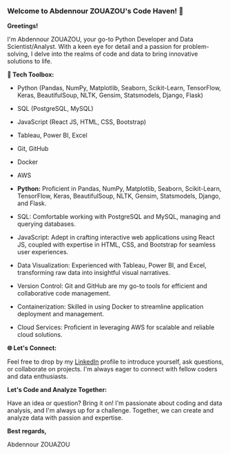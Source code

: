 ### Welcome to Abdennour ZOUAZOU's Code Haven! 👋    


**Greetings!**

I'm Abdennour ZOUAZOU, your go-to Python Developer and Data Scientist/Analyst. With a keen eye for detail and a passion for problem-solving, I delve into the realms of code and data to bring innovative solutions to life. 


**🔧 Tech Toolbox:**  

* Python (Pandas, NumPy, Matplotlib, Seaborn, Scikit-Learn, TensorFlow, Keras, BeautifulSoup, NLTK, Gensim, Statsmodels, Django, Flask) 
* SQL (PostgreSQL, MySQL) 
* JavaScript (React JS, HTML, CSS, Bootstrap)
* Tableau, Power BI, Excel
* Git, GitHub
* Docker
* AWS


* **Python:** Proficient in Pandas, NumPy, Matplotlib, Seaborn, Scikit-Learn, TensorFlow, Keras, BeautifulSoup, NLTK, Gensim, Statsmodels, Django, and Flask.

* SQL: Comfortable working with PostgreSQL and MySQL, managing and querying databases.

* JavaScript: Adept in crafting interactive web applications using React JS, coupled with expertise in HTML, CSS, and Bootstrap for seamless user experiences.

* Data Visualization: Experienced with Tableau, Power BI, and Excel, transforming raw data into insightful visual narratives.

* Version Control: Git and GitHub are my go-to tools for efficient and collaborative code management.

* Containerization: Skilled in using Docker to streamline application deployment and management.

* Cloud Services: Proficient in leveraging AWS for scalable and reliable cloud solutions.

**🌐 Let's Connect:**  

Feel free to drop by my [LinkedIn](https://www.linkedin.com/in/zouazou) profile to introduce yourself, ask questions, or collaborate on projects. I'm always eager to connect with fellow coders and data enthusiasts.

**Let's Code and Analyze Together:**

Have an idea or question? Bring it on! I'm passionate about coding and data analysis, and I'm always up for a challenge. Together, we can create and analyze data with passion and expertise.  

**Best regards,**

Abdennour ZOUAZOU
